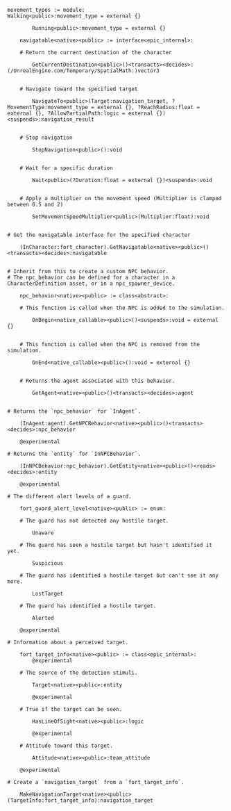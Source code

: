
```verse
movement_types := module:
Walking<public>:movement_type = external {}

        Running<public>:movement_type = external {}

    navigatable<native><public> := interface<epic_internal>:

```
        # Return the current destination of the character

```verse
        GetCurrentDestination<public>()<transacts><decides>:(/UnrealEngine.com/Temporary/SpatialMath:)vector3


```
        # Navigate toward the specified target

```verse
        NavigateTo<public>(Target:navigation_target, ?MovementType:movement_type = external {}, ?ReachRadius:float = external {}, ?AllowPartialPath:logic = external {})<suspends>:navigation_result


```
        # Stop navigation

```verse
        StopNavigation<public>():void


```
        # Wait for a specific duration

```verse
        Wait<public>(?Duration:float = external {})<suspends>:void


```
        # Apply a multiplier on the movement speed (Multiplier is clamped between 0.5 and 2)

```verse
        SetMovementSpeedMultiplier<public>(Multiplier:float):void


```
    # Get the navigatable interface for the specified character

```verse
    (InCharacter:fort_character).GetNavigatable<native><public>()<transacts><decides>:navigatable


```
    # Inherit from this to create a custom NPC behavior.
    # The npc_behavior can be defined for a character in a CharacterDefinition asset, or in a npc_spawner_device.

```verse
    npc_behavior<native><public> := class<abstract>:

```
        # This function is called when the NPC is added to the simulation.

```verse
        OnBegin<native_callable><public>()<suspends>:void = external {}


```
        # This function is called when the NPC is removed from the simulation.

```verse
        OnEnd<native_callable><public>():void = external {}


```
        # Returns the agent associated with this behavior.

```verse
        GetAgent<native><public>()<transacts><decides>:agent


```
    # Returns the `npc_behavior` for `InAgent`.

```verse
    (InAgent:agent).GetNPCBehavior<native><public>()<transacts><decides>:npc_behavior

    @experimental

```
    # Returns the `entity` for `InNPCBehavior`.

```verse
    (InNPCBehavior:npc_behavior).GetEntity<native><public>()<reads><decides>:entity

    @experimental

```
    # The different alert levels of a guard.

```verse
    fort_guard_alert_level<native><public> := enum:

```
        # The guard has not detected any hostile target.

```verse
        Unaware

```
        # The guard has seen a hostile target but hasn't identified it yet.

```verse
        Suspicious

```
        # The guard has identified a hostile target but can't see it any more.

```verse
        LostTarget

```
        # The guard has identified a hostile target.

```verse
        Alerted

    @experimental

```
    # Information about a perceived target.

```verse
    fort_target_info<native><public> := class<epic_internal>:
        @experimental

```
        # The source of the detection stimuli.

```verse
        Target<native><public>:entity

        @experimental

```
        # True if the target can be seen.

```verse
        HasLineOfSight<native><public>:logic

        @experimental

```
        # Attitude toward this target.

```verse
        Attitude<native><public>:team_attitude

    @experimental

```
    # Create a `navigation_target` from a `fort_target_info`.

```verse
    MakeNavigationTarget<native><public>(TargetInfo:fort_target_info):navigation_target


```
